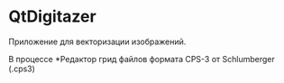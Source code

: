 # QtDigitazer
Приложение для векторизации изображений.

В процессе
*Редактор грид файлов формата CPS-3 от Schlumberger (.cps3)

